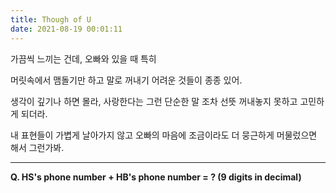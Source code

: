 ```yaml
---
title: Though of U
date: 2021-08-19 00:01:11
---
```


가끔씩 느끼는 건데, 오빠와 있을 때 특히

머릿속에서 맴돌기만 하고 말로 꺼내기 어려운 것들이 종종 있어.

생각이 깊기나 하면 몰라, 사랑한다는 그런 단순한 말 조차 선뜻 꺼내놓지 못하고 고민하게 되더라.

내 표현들이 가볍게 날아가지 않고 오빠의 마음에 조금이라도 더 뭉근하게 머물렀으면 해서 그런가봐.

---

<strong>Q. HS's phone number + HB's phone number = ? (9 digits in decimal)</strong>
